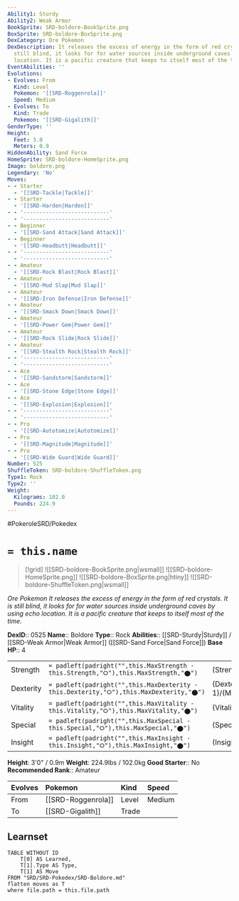 ```yaml
---
Ability1: Sturdy
Ability2: Weak Armor
BookSprite: SRD-boldore-BookSprite.png
BoxSprite: SRD-boldore-BoxSprite.png
DexCategory: Ore Pokemon
DexDescription: It releases the excess of energy in the form of red crystals. It is
  still blind, it looks for for water sources inside underground caves by using echo
  location. It is a pacific creature that keeps to itself most of the time.
EventAbilities: ''
Evolutions:
- Evolves: From
  Kind: Level
  Pokemon: '[[SRD-Roggenrola]]'
  Speed: Medium
- Evolves: To
  Kind: Trade
  Pokemon: '[[SRD-Gigalith]]'
GenderType: ''
Height:
  Feet: 3.0
  Meters: 0.9
HiddenAbility: Sand Force
HomeSprite: SRD-boldore-HomeSprite.png
Image: boldore.png
Legendary: 'No'
Moves:
- - Starter
  - '[[SRD-Tackle|Tackle]]'
- - Starter
  - '[[SRD-Harden|Harden]]'
- - '---------------------------'
  - '---------------------------'
- - Beginner
  - '[[SRD-Sand Attack|Sand Attack]]'
- - Beginner
  - '[[SRD-Headbutt|Headbutt]]'
- - '---------------------------'
  - '---------------------------'
- - Amateur
  - '[[SRD-Rock Blast|Rock Blast]]'
- - Amateur
  - '[[SRD-Mud Slap|Mud Slap]]'
- - Amateur
  - '[[SRD-Iron Defense|Iron Defense]]'
- - Amateur
  - '[[SRD-Smack Down|Smack Down]]'
- - Amateur
  - '[[SRD-Power Gem|Power Gem]]'
- - Amateur
  - '[[SRD-Rock Slide|Rock Slide]]'
- - Amateur
  - '[[SRD-Stealth Rock|Stealth Rock]]'
- - '---------------------------'
  - '---------------------------'
- - Ace
  - '[[SRD-Sandstorm|Sandstorm]]'
- - Ace
  - '[[SRD-Stone Edge|Stone Edge]]'
- - Ace
  - '[[SRD-Explosion|Explosion]]'
- - '---------------------------'
  - '---------------------------'
- - Pro
  - '[[SRD-Autotomize|Autotomize]]'
- - Pro
  - '[[SRD-Magnitude|Magnitude]]'
- - Pro
  - '[[SRD-Wide Guard|Wide Guard]]'
Number: 525
ShuffleToken: SRD-boldore-ShuffleToken.png
Type1: Rock
Type2: ''
Weight:
  Kilograms: 102.0
  Pounds: 224.9
---
```


#PokeroleSRD/Pokedex

# `= this.name`

> [!grid]
> ![[SRD-boldore-BookSprite.png|wsmall]]
> ![[SRD-boldore-HomeSprite.png]]
> ![[SRD-boldore-BoxSprite.png|htiny]]
> ![[SRD-boldore-ShuffleToken.png|wsmall]]


*Ore Pokemon*
*It releases the excess of energy in the form of red crystals. It is still blind, it looks for for water sources inside underground caves by using echo location. It is a pacific creature that keeps to itself most of the time.*

**DexID**:: 0525
**Name**:: Boldore
**Type**:: Rock
**Abilities**:: [[SRD-Sturdy|Sturdy]] / [[SRD-Weak Armor|Weak Armor]] ([[SRD-Sand Force|Sand Force]])
**Base HP**:: 4

|           |                                                                                        |                                          |
| --------- | -------------------------------------------------------------------------------------- | ---------------------------------------- |
| Strength  | `= padleft(padright("",this.MaxStrength - this.Strength,"⭘"),this.MaxStrength,"⬤")`    | (Strength::3)/(MaxStrength::6)   |
| Dexterity | `= padleft(padright("",this.MaxDexterity - this.Dexterity,"⭘"),this.MaxDexterity,"⬤")` | (Dexterity:: 1)/(MaxDexterity::2) |
| Vitality  | `= padleft(padright("",this.MaxVitality - this.Vitality,"⭘"),this.MaxVitality,"⬤")`    | (Vitality::3)/(MaxVitality::6)   |
| Special   | `= padleft(padright("",this.MaxSpecial - this.Special,"⭘"),this.MaxSpecial,"⬤")`       | (Special::2)/(MaxSpecial::4)     |
| Insight   | `= padleft(padright("",this.MaxInsight - this.Insight,"⭘"),this.MaxInsight,"⬤")`       | (Insight::1)/(MaxInsight::3)     |

**Height**: 3'0" / 0.9m
**Weight**: 224.9lbs / 102.0kg
**Good Starter**:: No
**Recommended Rank**:: Amateur

| Evolves   | Pokemon            | Kind   | Speed   |
|:----------|:-------------------|:-------|:--------|
| From      | [[SRD-Roggenrola]] | Level  | Medium  |
| To        | [[SRD-Gigalith]]   | Trade  |         |

## Learnset

```dataview
TABLE WITHOUT ID
    T[0] AS Learned,
    T[1].Type AS Type,
    T[1] AS Move
FROM "SRD/SRD-Pokedex/SRD-Boldore.md"
flatten moves as T
where file.path = this.file.path
```
